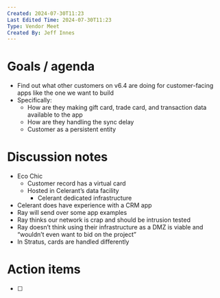 ```yaml
---
Created: 2024-07-30T11:23
Last Edited Time: 2024-07-30T11:23
Type: Vendor Meet
Created By: Jeff Innes
---
```

# Goals / agenda

- Find out what other customers on v6.4 are doing for customer-facing apps like the one we want to build
- Specifically:
    - How are they making gift card, trade card, and transaction data available to the app
    - How are they handling the sync delay
    - Customer as a persistent entity

# Discussion notes

- Eco Chic
    - Customer record has a virtual card
    - Hosted in Celerant’s data facility
        - Celerant dedicated infrastructure
- Celerant does have experience with a CRM app
- Ray will send over some app examples
- Ray thinks our network is crap and should be intrusion tested
- Ray doesn’t think using their infrastructure as a DMZ is viable and “wouldn’t even want to bid on the project”
- In Stratus, cards are handled differently

# Action items

- [ ]